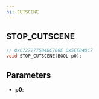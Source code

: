 ```yaml
---
ns: CUTSCENE
---
```

## STOP_CUTSCENE

```c
// 0xC7272775B4DC786E 0x5EE84DC7
void STOP_CUTSCENE(BOOL p0);
```


## Parameters
* **p0**: 

